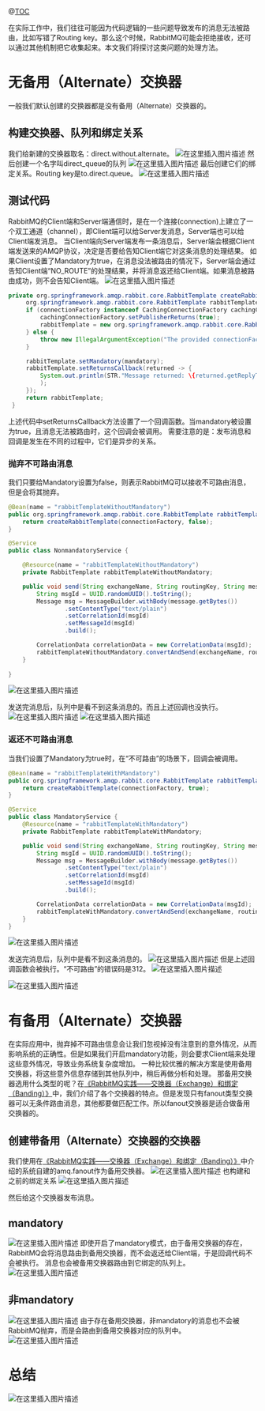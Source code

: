 ﻿@[TOC](大纲)

在实际工作中，我们往往可能因为代码逻辑的一些问题导致发布的消息无法被路由，比如写错了Routing key。那么这个时候，RabbitMQ可能会拒绝接收，还可以通过其他机制把它收集起来。本文我们将探讨这类问题的处理方法。
# 无备用（Alternate）交换器
一般我们默认创建的交换器都是没有备用（Alternate）交换器的。
## 构建交换器、队列和绑定关系
我们给新建的交换器取名：direct.without.alternate。
![在这里插入图片描述](https://img-blog.csdnimg.cn/direct/21646df31abd4872a622225a4b065c96.png)
然后创建一个名字叫direct_queue的队列
![在这里插入图片描述](https://img-blog.csdnimg.cn/direct/f5eff721467f4154adf1cff441d79651.png)
最后创建它们的绑定关系。Routing key是to.direct.queue。
![在这里插入图片描述](https://img-blog.csdnimg.cn/direct/7a514522b0044f6cb9ec19050057c802.png)
## 测试代码
RabbitMQ的Client端和Server端通信时，是在一个连接(connection)上建立了一个双工通道（channel），即Client端可以给Server发消息，Server端也可以给Client端发消息。
当Client端向Server端发布一条消息后，Server端会根据Client端发送来的AMQP协议，决定是否要给告知Client端它对这条消息的处理结果。
如果Client设置了Mandatory为true，在消息没法被路由的情况下，Server端会通过告知Client端“NO_ROUTE”的处理结果，并将消息返还给Client端。如果消息被路由成功，则不会告知Client端。
![在这里插入图片描述](https://img-blog.csdnimg.cn/direct/e431d178cea04c288f01ae1421217bc6.png)


```java
private org.springframework.amqp.rabbit.core.RabbitTemplate createRabbitTemplate(org.springframework.amqp.rabbit.connection.ConnectionFactory connectionFactory, boolean mandatory) {
     org.springframework.amqp.rabbit.core.RabbitTemplate rabbitTemplate = null;
     if (connectionFactory instanceof CachingConnectionFactory cachingConnectionFactory) {
         cachingConnectionFactory.setPublisherReturns(true);
         rabbitTemplate = new org.springframework.amqp.rabbit.core.RabbitTemplate(cachingConnectionFactory);
     } else {
         throw new IllegalArgumentException("The provided connectionFactory is not an instance of CachingConnectionFactory");
     }

     rabbitTemplate.setMandatory(mandatory);
     rabbitTemplate.setReturnsCallback(returned -> {
         System.out.println(STR."Message returned: \{returned.getReplyText()} \n message: \{new String(returned.getMessage().getBody())} \n correlation id: \{returned.getMessage().getMessageProperties().getCorrelationId()} \n routing key: \{returned.getRoutingKey()} \n exchange: \{returned.getExchange()} \n reply code: \{returned.getReplyCode()}"
         );
     });
     return rabbitTemplate;
 }
```
上述代码中setReturnsCallback方法设置了一个回调函数。当mandatory被设置为true，且消息无法被路由时，这个回调会被调用。
需要注意的是：发布消息和回调是发生在不同的过程中，它们是异步的关系。
### 抛弃不可路由消息
我们只要给Mandatory设置为false，则表示RabbitMQ可以接收不可路由消息，但是会将其抛弃。
```java
@Bean(name = "rabbitTemplateWithoutMandatory")
public org.springframework.amqp.rabbit.core.RabbitTemplate rabbitTemplateWithoutMandatory(org.springframework.amqp.rabbit.connection.ConnectionFactory connectionFactory) {
    return createRabbitTemplate(connectionFactory, false);
}
```

```java
@Service
public class NonmandatoryService {

    @Resource(name = "rabbitTemplateWithoutMandatory")
    private RabbitTemplate rabbitTemplateWithoutMandatory;

    public void send(String exchangeName, String routingKey, String message) {
        String msgId = UUID.randomUUID().toString();
        Message msg = MessageBuilder.withBody(message.getBytes())
                .setContentType("text/plain")
                .setCorrelationId(msgId)
                .setMessageId(msgId)
                .build();

        CorrelationData correlationData = new CorrelationData(msgId);
        rabbitTemplateWithoutMandatory.convertAndSend(exchangeName, routingKey, msg, correlationData);
    }
    
}
```
![在这里插入图片描述](https://img-blog.csdnimg.cn/direct/dd893d0935e24e2189a604016bbf9208.png)

发送完消息后，队列中是看不到这条消息的。而且上述回调也没执行。
![在这里插入图片描述](https://img-blog.csdnimg.cn/direct/9821d1d82bea448da9664148bcd15561.png)
![在这里插入图片描述](https://img-blog.csdnimg.cn/direct/026df05c6cca401789073e54e80dfe18.png)
### 返还不可路由消息
当我们设置了Mandatory为true时，在“不可路由”的场景下，回调会被调用。
```java
@Bean(name = "rabbitTemplateWithMandatory")
public org.springframework.amqp.rabbit.core.RabbitTemplate rabbitTemplateWithMandatory(org.springframework.amqp.rabbit.connection.ConnectionFactory connectionFactory) {
    return createRabbitTemplate(connectionFactory, true);
}
```

```java
@Service
public class MandatoryService {
    @Resource(name = "rabbitTemplateWithMandatory")
    private RabbitTemplate rabbitTemplateWithMandatory;

    public void send(String exchangeName, String routingKey, String message) {
        String msgId = UUID.randomUUID().toString();
        Message msg = MessageBuilder.withBody(message.getBytes())
                .setContentType("text/plain")
                .setCorrelationId(msgId)
                .setMessageId(msgId)
                .build();

        CorrelationData correlationData = new CorrelationData(msgId);
        rabbitTemplateWithMandatory.convertAndSend(exchangeName, routingKey, msg, correlationData);
    }
}
```
![在这里插入图片描述](https://img-blog.csdnimg.cn/direct/19a07c5b1b424458af83754f5729755f.png)

发送完消息后，队列中是看不到这条消息的。
![在这里插入图片描述](https://img-blog.csdnimg.cn/direct/9821d1d82bea448da9664148bcd15561.png)
但是上述回调函数会被执行。“不可路由”的错误码是312。
![在这里插入图片描述](https://img-blog.csdnimg.cn/direct/8f5c8a3f2b1743a8becb56f75ae3281a.png)

![在这里插入图片描述](https://img-blog.csdnimg.cn/direct/7807d813383d44cfb121f5dafab60ef4.png)

# 有备用（Alternate）交换器
在实际应用中，抛弃掉不可路由信息会让我们忽视掉没有注意到的意外情况，从而影响系统的正确性。但是如果我们开启mandatory功能，则会要求Client端来处理这些意外情况，导致业务系统复杂度增加。
一种比较优雅的解决方案是使用备用交换器，将这些意外信息存储到其他队列中，稍后再做分析和处理。
那备用交换器选用什么类型的呢？在[《RabbitMQ实践——交换器（Exchange）和绑定（Banding）》](https://blog.csdn.net/breaksoftware/article/details/139663306)中，我们介绍了各个交换器的特点。但是发现只有fanout类型交换器可以无条件路由消息，其他都要做匹配工作。所以fanout交换器是适合做备用交换器的。
## 创建带备用（Alternate）交换器的交换器
我们使用在[《RabbitMQ实践——交换器（Exchange）和绑定（Banding）》](https://blog.csdn.net/breaksoftware/article/details/139663306)中介绍的系统自建的amq.fanout作为备用交换器。
![在这里插入图片描述](https://img-blog.csdnimg.cn/direct/ad37abd7c90f4b79a7e4ecf6dc758515.png)
也构建和之前的绑定关系
![在这里插入图片描述](https://img-blog.csdnimg.cn/direct/84d95b061b6840898ff362ce09c117a8.png)

然后给这个交换器发布消息。
## mandatory
![在这里插入图片描述](https://img-blog.csdnimg.cn/direct/ce4e8242842c4359aec46bddd8cafd05.png)
即使开启了mandatory模式，由于备用交换器的存在，RabbitMQ会将消息路由到备用交换器，而不会返还给Client端，于是回调代码不会被执行。
消息也会被备用交换器路由到它绑定的队列上。
![在这里插入图片描述](https://img-blog.csdnimg.cn/direct/f51cc340a11b4a07a251bb43b672afb7.png)
## 非mandatory
![在这里插入图片描述](https://img-blog.csdnimg.cn/direct/eb2c0ad8fa134b11b1250f9482ac2f12.png)
由于存在备用交换器，非mandatory的消息也不会被RabbitMQ抛弃，而是会路由到备用交换器对应的队列中。
![在这里插入图片描述](https://img-blog.csdnimg.cn/direct/f51cc340a11b4a07a251bb43b672afb7.png)
# 总结
![在这里插入图片描述](https://img-blog.csdnimg.cn/direct/b0d8275bfafb491bb2003c22509ec6af.png)

